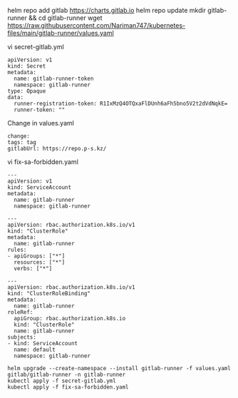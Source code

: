 helm repo add gitlab https://charts.gitlab.io
helm repo update
mkdir gitlab-runner && cd gitlab-runner
wget https://raw.githubusercontent.com/Nariman747/kubernetes-files/main/gitlab-runner/values.yaml

vi secret-gitlab.yml
```
apiVersion: v1 
kind: Secret 
metadata: 
  name: gitlab-runner-token 
  namespace: gitlab-runner 
type: Opaque 
data: 
  runner-registration-token: R1IxMzQ4OTQxaFlDUnh6aFh5bno5V2t2dVdNqkE=
  runner-token: ""
```

Change in values.yaml
```
change:
tags: tag
gitlabUrl: https://repo.p-s.kz/
```

vi fix-sa-forbidden.yaml
```
---
apiVersion: v1
kind: ServiceAccount
metadata:
  name: gitlab-runner
  namespace: gitlab-runner

---
apiVersion: rbac.authorization.k8s.io/v1
kind: "ClusterRole"
metadata:
  name: gitlab-runner
rules:
- apiGroups: ["*"]
  resources: ["*"]
  verbs: ["*"]

---
apiVersion: rbac.authorization.k8s.io/v1
kind: "ClusterRoleBinding"
metadata:
  name: gitlab-runner
roleRef:
  apiGroup: rbac.authorization.k8s.io
  kind: "ClusterRole"
  name: gitlab-runner
subjects:
- kind: ServiceAccount
  name: default
  namespace: gitlab-runner
```

```
helm upgrade --create-namespace --install gitlab-runner -f values.yaml gitlab/gitlab-runner -n gitlab-runner
kubectl apply -f secret-gitlab.yml
kubectl apply -f fix-sa-forbidden.yaml
```